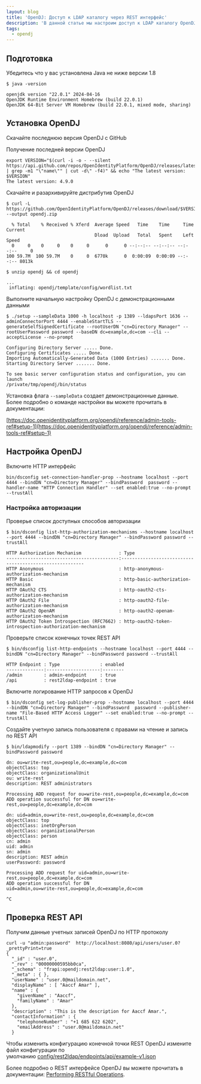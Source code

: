 ```yaml
---
layout: blog
title: 'OpenDJ: Доступ к LDAP каталогу через REST интерфейс'
description: 'В данной статье мы настроим доступ к LDAP каталогу OpenDJ через REST интерфейс'
tags: 
  - opendj
---
```


## Подготовка

Убедитесь что у вас установлена Java не ниже версии 1.8

```
$ java -version

openjdk version "22.0.1" 2024-04-16
OpenJDK Runtime Environment Homebrew (build 22.0.1)
OpenJDK 64-Bit Server VM Homebrew (build 22.0.1, mixed mode, sharing)
```

## Установка OpenDJ

Скачайте последнюю версия OpenDJ c GitHub

Получение последней версии OpenDJ

```
export VERSION="$(curl -i -o - --silent https://api.github.com/repos/OpenIdentityPlatform/OpenDJ/releases/latest | grep -m1 "\"name\"" | cut -d\" -f4)" && echo "The latest version: $VERSION"
The latest version: 4.9.0

```

Скачайте и разархивируйте дистрибутив OpenDJ

```
$ curl -L https://github.com/OpenIdentityPlatform/OpenDJ/releases/download/$VERSION/opendj-$VERSION.zip --output opendj.zip

  % Total    % Received % Xferd  Average Speed   Time    Time     Time  Current
                                 Dload  Upload   Total   Spent    Left  Speed
  0     0    0     0    0     0      0      0 --:--:-- --:--:-- --:--:--     0
100 59.7M  100 59.7M    0     0  6770k      0  0:00:09  0:00:09 --:--:-- 8013k

$ unzip opendj && cd opendj

...
 inflating: opendj/template/config/wordlist.txt  
```

Выполните начальную настройку OpenDJ с демонстрационными данными

```
$ ./setup --sampleData 1000 -h localhost -p 1389 --ldapsPort 1636 --adminConnectorPort 4444 --enableStartTLS --generateSelfSignedCertificate --rootUserDN "cn=Directory Manager" --rootUserPassword password --baseDN dc=example,dc=com --cli --acceptLicense --no-prompt

Configuring Directory Server ..... Done.
Configuring Certificates ..... Done.
Importing Automatically-Generated Data (1000 Entries) ....... Done.
Starting Directory Server ....... Done.

To see basic server configuration status and configuration, you can launch
/private/tmp/opendj/bin/status
```

Установка флага `--sampleData` создает демонстрационные данные. Более подробно о команде настройки вы можете прочитать в документации:

[https://doc.openidentityplatform.org/opendj/reference/admin-tools-ref#setup-1](https://doc.openidentityplatform.org/opendj/reference/admin-tools-ref#setup-1)

## Настройка  OpenDJ

Включите HTTP интерфейс 

```
bin/dsconfig set-connection-handler-prop --hostname localhost --port 4444 --bindDN "cn=Directory Manager" --bindPassword  password --handler-name "HTTP Connection Handler" --set enabled:true --no-prompt --trustAll
```

### Настройка авторизации

Проверье список доступных способов авторизации

```
$ bin/dsconfig list-http-authorization-mechanisms --hostname localhost --port 4444 --bindDN "cn=Directory Manager" --bindPassword password --trustAll

HTTP Authorization Mechanism              : Type
------------------------------------------:--------------------------------------------------------
HTTP Anonymous                            : http-anonymous-authorization-mechanism
HTTP Basic                                : http-basic-authorization-mechanism
HTTP OAuth2 CTS                           : http-oauth2-cts-authorization-mechanism
HTTP OAuth2 File                          : http-oauth2-file-authorization-mechanism
HTTP OAuth2 OpenAM                        : http-oauth2-openam-authorization-mechanism
HTTP OAuth2 Token Introspection (RFC7662) : http-oauth2-token-introspection-authorization-mechanism
```

Проверьте список конечных точек REST API

```
$ bin/dsconfig list-http-endpoints --hostname localhost --port 4444 --bindDN "cn=Directory Manager" --bindPassword password --trustAll

HTTP Endpoint : Type               : enabled
--------------:--------------------:--------
/admin        : admin-endpoint     : true
/api          : rest2ldap-endpoint : true
```

Включите логирование HTTP запросов к OpenDJ

```
$ bin/dsconfig set-log-publisher-prop --hostname localhost --port 4444 --bindDN "cn=Directory Manager" --bindPassword  password --publisher-name "File-Based HTTP Access Logger" --set enabled:true --no-prompt --trustAll
```

Создайте учетную запись пользователя с правами на чтение и запись по REST API

```
$ bin/ldapmodify --port 1389 --bindDN "cn=Directory Manager" --bindPassword password

dn: ou=write-rest,ou=people,dc=example,dc=com
objectClass: top
objectClass: organizationalUnit
ou: write-rest
description: REST administrators

Processing ADD request for ou=write-rest,ou=people,dc=example,dc=com
ADD operation successful for DN ou=write-rest,ou=people,dc=example,dc=com

dn: uid=admin,ou=write-rest,ou=people,dc=example,dc=com
objectClass: top
objectClass: inetOrgPerson
objectClass: organizationalPerson
objectClass: person
cn: admin
uid: admin
sn: admin
description: REST admin
userPassword: password

Processing ADD request for uid=admin,ou=write-rest,ou=people,dc=example,dc=com
ADD operation successful for DN
uid=admin,ou=write-rest,ou=people,dc=example,dc=com

^C
```

## Проверка REST API

Получим данные учетных записей OpenDJ по HTTP протоколу

```
curl -u "admin:password"  http://localhost:8080/api/users/user.0?_prettyPrint=true
{
  "_id" : "user.0",
  "_rev" : "00000000595bb0ca",
  "_schema" : "frapi:opendj:rest2ldap:user:1.0",
  "_meta" : { },
  "userName" : "user.0@maildomain.net",
  "displayName" : [ "Aaccf Amar" ],
  "name" : {
    "givenName" : "Aaccf",
    "familyName" : "Amar"
  },
  "description" : "This is the description for Aaccf Amar.",
  "contactInformation" : {
    "telephoneNumber" : "+1 685 622 6202",
    "emailAddress" : "user.0@maildomain.net"
  }
```

Чтобы изменить конфигурацию конечной точки REST OpenDJ измените файл конфигурации по умолчанию [config/rest2ldap/endpoints/api/example-v1.json](https://github.com/OpenIdentityPlatform/OpenDJ/blob/master/opendj-server-legacy/resource/config/rest2ldap/endpoints/api/example-v1.json)

Более подробно о REST интерфейсе OpenDJ  вы можете прочитать в документации: [Performing RESTful Operations](https://doc.openidentityplatform.org/opendj/server-dev-guide/chap-rest-operations).
